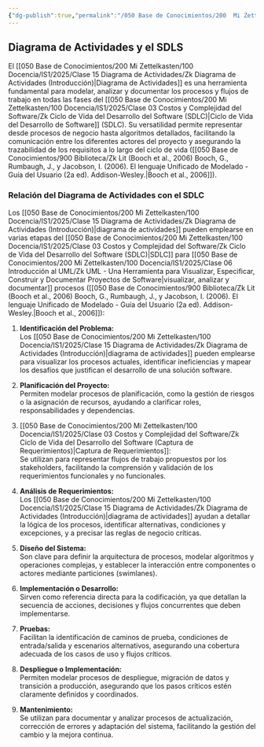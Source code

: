 ```yaml
---
{"dg-publish":true,"permalink":"/050 Base de Conocimientos/200  Mi Zettelkasten/100 Docencia/IS1/2025/Clase 15 Diagrama de Actividades/Zk Diagrama de Actividades y el SDLS/","tags":["digitalGarden"]}
---
```


## Diagrama de Actividades y el SDLS

El [[050 Base de Conocimientos/200  Mi Zettelkasten/100 Docencia/IS1/2025/Clase 15 Diagrama de Actividades/Zk Diagrama de Actividades (Introducción)\|Diagrama de Actividades]] es una herramienta fundamental para modelar, analizar y documentar los procesos y flujos de trabajo en todas las fases del [[050 Base de Conocimientos/200  Mi Zettelkasten/100 Docencia/IS1/2025/Clase 03 Costos y Complejidad del Software/Zk Ciclo de Vida del Desarrollo del Software (SDLC)\|Ciclo de Vida del Desarrollo de Software]] (SDLC). Su versatilidad permite representar desde procesos de negocio hasta algoritmos detallados, facilitando la comunicación entre los diferentes actores del proyecto y asegurando la trazabilidad de los requisitos a lo largo del ciclo de vida  ([[050 Base de Conocimientos/900 Biblioteca/Zk Lit (Booch et al., 2006) Booch, G., Rumbaugh, J., y Jacobson, I. (2006). El lenguaje Unificado de Modelado - Guía del Usuario (2a ed). Addison-Wesley.\|Booch et al., 2006]]).

### Relación del Diagrama de Actividades con el SDLC

Los [[050 Base de Conocimientos/200  Mi Zettelkasten/100 Docencia/IS1/2025/Clase 15 Diagrama de Actividades/Zk Diagrama de Actividades (Introducción)\|diagrama de actividades]] pueden emplearse en varias etapas del [[050 Base de Conocimientos/200  Mi Zettelkasten/100 Docencia/IS1/2025/Clase 03 Costos y Complejidad del Software/Zk Ciclo de Vida del Desarrollo del Software (SDLC)\|SDLC]] para [[050 Base de Conocimientos/200  Mi Zettelkasten/100 Docencia/IS1/2025/Clase 06 Introducción al UML/Zk UML - Una Herramienta para Visualizar, Especificar, Construir y Documentar Proyectos de Software\|visualizar, analizar y documentar]] procesos ([[050 Base de Conocimientos/900 Biblioteca/Zk Lit (Booch et al., 2006) Booch, G., Rumbaugh, J., y Jacobson, I. (2006). El lenguaje Unificado de Modelado - Guía del Usuario (2a ed). Addison-Wesley.\|Booch et al., 2006]]):

1. **Identificación del Problema:**  
    Los [[050 Base de Conocimientos/200  Mi Zettelkasten/100 Docencia/IS1/2025/Clase 15 Diagrama de Actividades/Zk Diagrama de Actividades (Introducción)\|diagrama de actividades]] pueden emplearse para visualizar los procesos actuales, identificar ineficiencias y mapear los desafíos que justifican el desarrollo de una solución software.
    
2. **Planificación del Proyecto:**  
    Permiten modelar procesos de planificación, como la gestión de riesgos o la asignación de recursos, ayudando a clarificar roles, responsabilidades y dependencias.
    
3. [[050 Base de Conocimientos/200  Mi Zettelkasten/100 Docencia/IS1/2025/Clase 03 Costos y Complejidad del Software/Zk Ciclo de Vida del Desarrollo del Software (Captura de Requerimientos)\|Captura de Requerimientos]]:  
    Se utilizan para representar flujos de trabajo propuestos por los stakeholders, facilitando la comprensión y validación de los requerimientos funcionales y no funcionales.
    
4. **Análisis de Requerimientos:**  
    Los [[050 Base de Conocimientos/200  Mi Zettelkasten/100 Docencia/IS1/2025/Clase 15 Diagrama de Actividades/Zk Diagrama de Actividades (Introducción)\|diagrama de actividades]] ayudan a detallar la lógica de los procesos, identificar alternativas, condiciones y excepciones, y a precisar las reglas de negocio críticas.
    
5. **Diseño del Sistema:**  
    Son clave para definir la arquitectura de procesos, modelar algoritmos y operaciones complejas, y establecer la interacción entre componentes o actores mediante particiones (swimlanes).
    
6. **Implementación o Desarrollo:**  
    Sirven como referencia directa para la codificación, ya que detallan la secuencia de acciones, decisiones y flujos concurrentes que deben implementarse.
    
7. **Pruebas:**  
    Facilitan la identificación de caminos de prueba, condiciones de entrada/salida y escenarios alternativos, asegurando una cobertura adecuada de los casos de uso y flujos críticos.
    
8. **Despliegue o Implementación:**  
    Permiten modelar procesos de despliegue, migración de datos y transición a producción, asegurando que los pasos críticos estén claramente definidos y coordinados.
    
9. **Mantenimiento:**  
    Se utilizan para documentar y analizar procesos de actualización, corrección de errores y adaptación del sistema, facilitando la gestión del cambio y la mejora continua.
